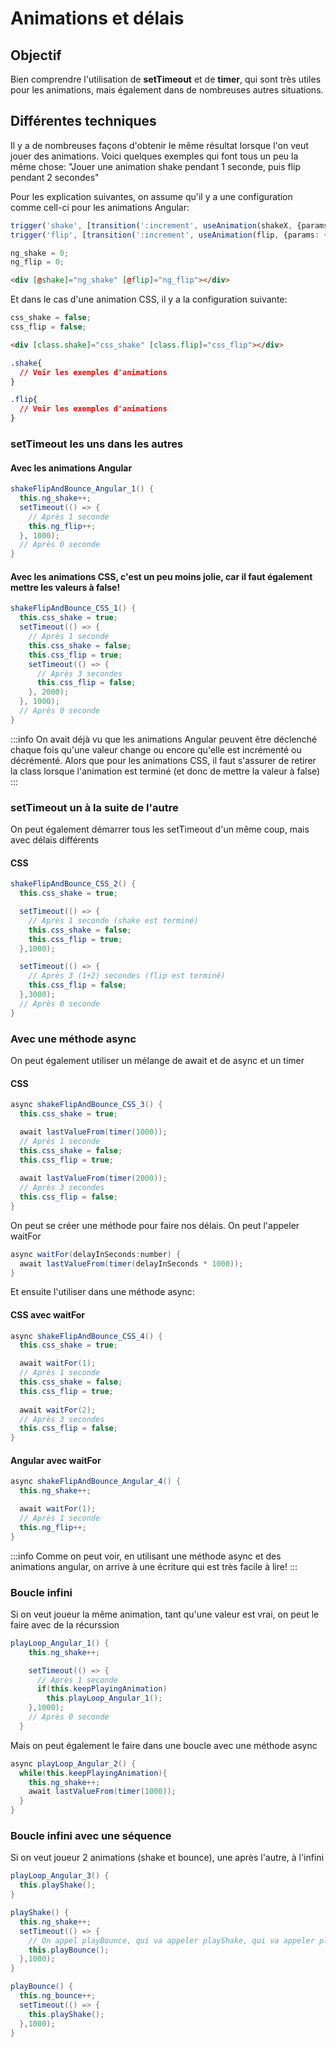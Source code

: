 # Animations et délais

## Objectif
Bien comprendre l'utilisation de **setTimeout** et de **timer**, qui sont très utiles pour les animations, mais également dans de nombreuses autres situations.

## Différentes techniques

Il y a de nombreuses façons d'obtenir le même résultat lorsque l'on veut jouer des animations. Voici quelques exemples qui font tous un peu la même chose: "Jouer une animation shake pendant 1 seconde, puis flip pendant 2 secondes"

Pour les explication suivantes, on assume qu'il y a une configuration comme cell-ci pour les animations Angular:

```ts
trigger('shake', [transition(':increment', useAnimation(shakeX, {params: {timing: 1000}}))]),
trigger('flip', [transition(':increment', useAnimation(flip, {params: {timing: 2000}}))]),

ng_shake = 0;
ng_flip = 0;
```

```html
<div [@shake]="ng_shake" [@flip]="ng_flip"></div>
```

Et dans le cas d'une animation CSS, il y a la configuration suivante:

```ts
css_shake = false;
css_flip = false;
```

```html
<div [class.shake]="css_shake" [class.flip]="css_flip"></div>
```

```css
.shake{
  // Voir les exemples d'animations
}

.flip{
  // Voir les exemples d'animations
}
```



### setTimeout les uns dans les autres

#### Avec les animations Angular
```csharp 
shakeFlipAndBounce_Angular_1() {
  this.ng_shake++;
  setTimeout(() => {
    // Après 1 seconde
    this.ng_flip++;
  }, 1000);
  // Après 0 seconde
}
```

#### Avec les animations CSS, c'est un peu moins jolie, car il faut également mettre les valeurs à false!
```csharp 
shakeFlipAndBounce_CSS_1() {
  this.css_shake = true;
  setTimeout(() => {
    // Après 1 seconde
    this.css_shake = false;
    this.css_flip = true;
    setTimeout(() => {
      // Après 3 secondes
      this.css_flip = false;
    }, 2000);
  }, 1000);
  // Après 0 seconde
}
```

:::info
On avait déjà vu que les animations Angular peuvent être déclenché chaque fois qu'une valeur change ou encore qu'elle est incrémenté ou décrémenté. Alors que pour les animations CSS, il faut s'assurer de retirer la class lorsque l'animation est terminé (et donc de mettre la valeur à false) 
:::

### setTimeout un à la suite de l'autre

On peut également démarrer tous les setTimeout d'un même coup, mais avec délais différents

#### CSS
```csharp 
shakeFlipAndBounce_CSS_2() {
  this.css_shake = true;

  setTimeout(() => {
    // Après 1 seconde (shake est terminé)
    this.css_shake = false;
    this.css_flip = true;
  },1000);

  setTimeout(() => {
    // Après 3 (1+2) secondes (flip est terminé)
    this.css_flip = false;
  },3000);
  // Après 0 seconde
}
```

### Avec une méthode async

On peut également utiliser un mélange de await et de async et un timer

#### CSS
```csharp 
async shakeFlipAndBounce_CSS_3() {
  this.css_shake = true;

  await lastValueFrom(timer(1000));
  // Après 1 seconde
  this.css_shake = false;
  this.css_flip = true;
  
  await lastValueFrom(timer(2000));
  // Après 3 secondes
  this.css_flip = false;
}
```

On peut se créer une méthode pour faire nos délais. On peut l'appeler waitFor

```csharp 
async waitFor(delayInSeconds:number) {
  await lastValueFrom(timer(delayInSeconds * 1000));
}
```

Et ensuite l'utiliser dans une méthode async:

#### CSS avec waitFor
```csharp 
async shakeFlipAndBounce_CSS_4() {
  this.css_shake = true;

  await waitFor(1);
  // Après 1 seconde
  this.css_shake = false;
  this.css_flip = true;
  
  await waitFor(2);
  // Après 3 secondes
  this.css_flip = false;
}
```

#### Angular avec waitFor
```csharp 
async shakeFlipAndBounce_Angular_4() {
  this.ng_shake++;

  await waitFor(1);
  // Après 1 seconde
  this.ng_flip++;
}
```

:::info
Comme on peut voir, en utilisant une méthode async et des animations angular, on arrive à une écriture qui est très facile à lire!
:::

### Boucle infini

Si on veut joueur la même animation, tant qu'une valeur est vrai, on peut le faire avec de la récurssion

```csharp 
playLoop_Angular_1() {
    this.ng_shake++;

    setTimeout(() => {
      // Après 1 seconde
      if(this.keepPlayingAnimation)
        this.playLoop_Angular_1();
    },1000);
    // Après 0 seconde
  }
```

Mais on peut également le faire dans une boucle avec une méthode async

```csharp 
async playLoop_Angular_2() {
  while(this.keepPlayingAnimation){
    this.ng_shake++;
    await lastValueFrom(timer(1000));
  }
}
```

### Boucle infini avec une séquence

Si on veut joueur 2 animations (shake et bounce), une après l'autre, à l'infini

```csharp 
playLoop_Angular_3() {
  this.playShake();
}

playShake() {
  this.ng_shake++;
  setTimeout(() => {
    // On appel playBounce, qui va appeler playShake, qui va appeler playBounce, qui va appeler playShake, qui va appeler....
    this.playBounce();
  },1000);
}

playBounce() {
  this.ng_bounce++;
  setTimeout(() => {
    this.playShake();
  },1000);
}
```


